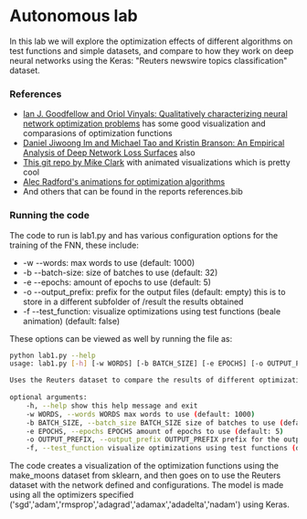 # Autonomous lab

In this lab we will explore the optimization effects of different algorithms on test functions and simple datasets, and compare to how they work on deep neural networks using the Keras: "Reuters newswire topics classification" dataset.

### References
* [Ian J. Goodfellow and Oriol Vinyals: Qualitatively characterizing neural network optimization problems](https://dblp.org/rec/bib/journals/corr/GoodfellowV14) has some good visualization and comparasions of optimization functions 
* [Daniel Jiwoong Im and Michael Tao and Kristin Branson: An Empirical Analysis of Deep Network Loss Surfaces](http://arxiv.org/abs/1612.04010) also
* [This git repo by Mike Clark](https://github.com/wassname/viz_torch_optim) with animated visualizations which is pretty cool
* [Alec Radford's animations for optimization algorithms](http://www.denizyuret.com/2015/03/alec-radfords-animations-for.html)
* And others that can be found in the reports references.bib

### Running the code
The code to run is lab1.py and has various configuration options for the training of the FNN, these include:
* -w --words: max words to use (default: 1000)
* -b --batch-size: size of batches to use (default: 32)
* -e --epochs: amount of epochs to use (default: 5)
* -o --output_prefix: prefix for the output files (default: empty) this is to store in a different subfolder of /result the results obtained 
* -f --test_function: visualize optimizations using test functions (beale animation) (default: false)

These options can be viewed as well by running the file as:
```bash
python lab1.py --help
usage: lab1.py [-h] [-w WORDS] [-b BATCH_SIZE] [-e EPOCHS] [-o OUTPUT_PREFIX][-f]

Uses the Reuters dataset to compare the results of different optimization functions
    
optional arguments:
    -h, --help show this help message and exit
    -w WORDS, --words WORDS max words to use (default: 1000)
    -b BATCH_SIZE, --batch_size BATCH_SIZE size of batches to use (default: 32)
    -e EPOCHS, --epochs EPOCHS amount of epochs to use (default: 5)
    -o OUTPUT_PREFIX, --output_prefix OUTPUT_PREFIX prefix for the output files (default: empty)
    -f, --test_function visualize optimizations using test functions (default: false)
```

The code creates a visualization of the optimization functions using the make_moons dataset from sklearn, and then goes on to use the Reuters dataset with the network defined and configurations. The model is made using all the optimizers specified ('sgd','adam','rmsprop','adagrad','adamax','adadelta','nadam') using Keras. 

